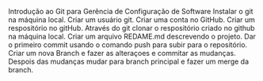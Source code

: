 Introdução ao Git para Gerência de Configuração de Software
Instalar o git na máquina local.
Criar um usuário git.
Criar uma conta no GitHub.
Criar um respositório no gitHub.
Através do git clonar o respositório criado no github na máquina local.
Criar um arquivo REDAME.md descrevendo o projeto. 
Dar o primeiro commit usando o comando push para subir para o  repositório.
Criar um nova Branch e fazer as alteraçoes e commitar as mudanças.
Despois das mudanças mudar para branch principal e fazer um merge da branch.

